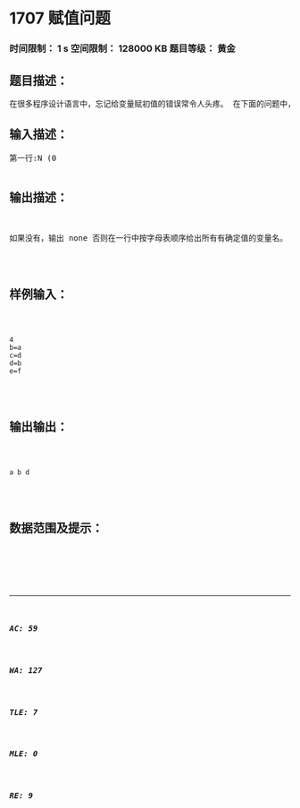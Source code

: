 # 1707 赋值问题   
### 时间限制： 1 s     空间限制： 128000 KB     题目等级： 黄金  
## 题目描述：  

<pre>
在很多程序设计语言中，忘记给变量赋初值的错误常令人头疼。 在下面的问题中，最开始仅有变量a中有确定的值。变量为单个小写字母， 每行恰好有三个字符，中间一个是赋值运算符'='。 请编程求出含N行的程序段运行以后有哪些变量中有确定的值。
</pre>
  
  
## 输入描述：  

<pre>
第一行:N (0<N<=10^6) 以下N行，每行3个字符，为一条语句
</pre>
  
  
## 输出描述：  

<pre>
如果没有，输出 none 否则在一行中按字母表顺序给出所有有确定值的变量名。
</pre>
  
  
## 样例输入：  

<pre><code>
4  
b=a  
c=d  
d=b  
e=f
</code></pre>
  
  
## 输出输出：  

<pre><code>
a b d
</code></pre>
  
  
## 数据范围及提示：  

<pre>
</pre>
  
  
***  

##### AC: 59  
##### WA: 127  
##### TLE: 7  
##### MLE: 0  
##### RE: 9  
